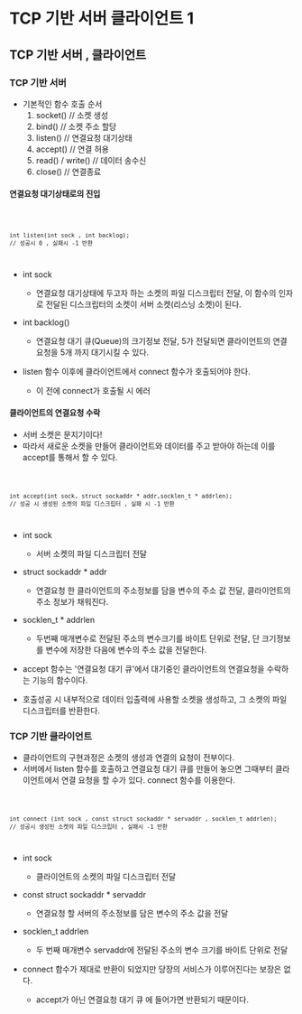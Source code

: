 # TCP 기반 서버 클라이언트 1

## TCP 기반 서버 , 클라이언트

### TCP 기반 서버

- 기본적인 함수 호출 순서
    1. socket()     // 소켓 생성
    2. bind()       // 소켓 주소 할당
    3. listen()     // 연결요청 대기상태
    4. accept()     // 연결 허용
    5. read() / write()     // 데이터 송수신
    6. close()      // 연결종료

#### 연결요청 대기상태로의 진입

<code>  

    int listen(int sock , int backlog);    
    // 성공시 0 , 실패시 -1 반환 
</code>

- int sock 
    - 연결요청 대기상태에 두고자 하는 소켓의 파일 디스크립터 전달, 이 함수의 인자로 전달된 디스크립터의
    소켓이 서버 소켓(리스닝 소켓)이 된다. 
- int backlog()
    - 연결요청 대기 큐(Queue)의 크기정보 전달, 5가 전달되면 클라이언트의 연결요청을 5개 까지 대기시킬 수 있다.

- listen 함수 이후에 클라이언트에서 connect 함수가 호출되어야 한다.
    - 이 전에 connect가 호출될 시 에러

#### 클라이언트의 연결요청 수락

- 서버 소켓은 문지기이다!
- 따라서 새로운 소켓을 만들어 클라이언트와 데이터를 주고 받아야 하는데 이를 accept를 통해서 할 수 있다.


<code>

    int accept(int sock, struct sockaddr * addr,socklen_t * addrlen);
    // 성공 시 생성된 소켓의 파일 디스크립터 , 실패 시 -1 반환
</code>

- int sock 
    - 서버 소켓의 파일 디스크립터 전달
- struct sockaddr * addr
    - 연결요청 한 클라이언트의 주소정보를 담을 변수의 주소 값 전달, 클라이언트의 주소 정보가 채워진다.
- socklen_t * addrlen
    - 두번째 매개변수로 전달된 주소의 변수크기를 바이트 단위로 전달, 단 크기정보를 변수에 저장한 다음에 변수의 주소 값을 전달한다.

- accept 함수는 '연결요청 대기 큐'에서 대기중인 클라이언트의 연결요청을 수락하는 기능의 함수이다.
- 호출성공 시 내부적으로 데이터 입출력에 사용할 소켓을 생성하고, 그 소켓의 파일디스크립터를 반환한다.

### TCP 기반 클라이언트

- 클라이언트의 구현과정은 소켓의 생성과 연결의 요청이 전부이다.
- 서버에서 listen 함수를 호출하고 연결요청 대기 큐를 만들어 놓으면 그때부터 클라이언트에서 연결 요청을 할 수가 있다. connect 함수를 이용한다.

<code>

    int connect (int sock , const struct sockaddr * servaddr , socklen_t addrlen);
    // 성공시 생성된 소켓의 파일 디스크립터 , 실패시 -1 반환
</code>

- int sock 
    - 클라이언트의 소켓의 파일 디스크립터 전달
- const struct sockaddr * servaddr 
    - 연결요청 할 서버의 주소정보를 담은 변수의 주소 값을 전달
- socklen_t addrlen
    - 두 번째 매개변수 servaddr에 전달된 주소의 변수 크기를 바이트 단위로 전달

- connect 함수가 제대로 반환이 되었지만 당장의 서비스가 이루어진다는 보장은 없다.
    - accept가 아닌 연결요청 대기 큐 에 들어가면 반환되기 때문이다.